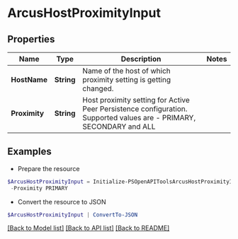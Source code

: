 # ArcusHostProximityInput
## Properties

Name | Type | Description | Notes
------------ | ------------- | ------------- | -------------
**HostName** | **String** | Name of the host of which proximity setting is getting changed. | 
**Proximity** | **String** | Host proximity setting for Active Peer Persistence configuration. Supported values are - PRIMARY, SECONDARY and ALL | 

## Examples

- Prepare the resource
```powershell
$ArcusHostProximityInput = Initialize-PSOpenAPIToolsArcusHostProximityInput  -HostName tstHost `
 -Proximity PRIMARY
```

- Convert the resource to JSON
```powershell
$ArcusHostProximityInput | ConvertTo-JSON
```

[[Back to Model list]](../README.md#documentation-for-models) [[Back to API list]](../README.md#documentation-for-api-endpoints) [[Back to README]](../README.md)

